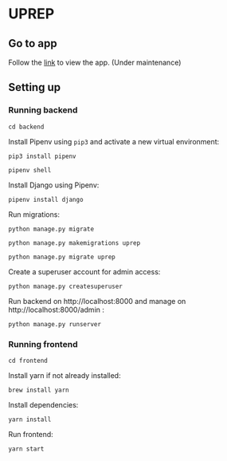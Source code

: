# UPREP

## Go to app

Follow the [link](https://sonybean20.github.io/uprep/index.html) to view the app. (Under maintenance)

## Setting up

### Running backend
`cd backend`

Install Pipenv using `pip3` and activate a new virtual environment:

`pip3 install pipenv`

`pipenv shell`


Install Django using Pipenv:

`pipenv install django`

Run migrations:

`python manage.py migrate`

`python manage.py makemigrations uprep`

`python manage.py migrate uprep`

Create a superuser account for admin access:

`python manage.py createsuperuser`

Run backend on http://localhost:8000 and manage on http://localhost:8000/admin :

`python manage.py runserver`

### Running frontend
`cd frontend`

Install yarn if not already installed:

`brew install yarn`

Install dependencies:

`yarn install`

Run frontend:

`yarn start`

